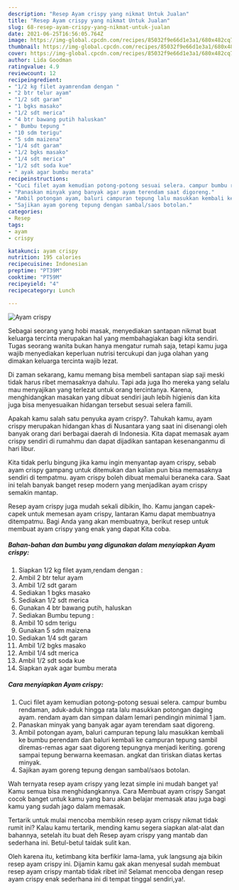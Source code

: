```yaml
---
description: "Resep Ayam crispy yang nikmat Untuk Jualan"
title: "Resep Ayam crispy yang nikmat Untuk Jualan"
slug: 68-resep-ayam-crispy-yang-nikmat-untuk-jualan
date: 2021-06-25T16:56:05.764Z
image: https://img-global.cpcdn.com/recipes/85032f9e66d1e3a1/680x482cq70/ayam-crispy-foto-resep-utama.jpg
thumbnail: https://img-global.cpcdn.com/recipes/85032f9e66d1e3a1/680x482cq70/ayam-crispy-foto-resep-utama.jpg
cover: https://img-global.cpcdn.com/recipes/85032f9e66d1e3a1/680x482cq70/ayam-crispy-foto-resep-utama.jpg
author: Lida Goodman
ratingvalue: 4.9
reviewcount: 12
recipeingredient:
- "1/2 kg filet ayamrendam dengan "
- "2 btr telur ayam"
- "1/2 sdt garam"
- "1 bgks masako"
- "1/2 sdt merica"
- "4 btr bawang putih haluskan"
- " Bumbu tepung "
- "10 sdm terigu"
- "5 sdm maizena"
- "1/4 sdt garam"
- "1/2 bgks masako"
- "1/4 sdt merica"
- "1/2 sdt soda kue"
- " ayak agar bumbu merata"
recipeinstructions:
- "Cuci filet ayam kemudian potong-potong sesuai selera. campur bumbu rendaman, aduk-aduk hingga rata lalu masukkan potongan daging ayam. rendam ayam dan simpan dalam lemari pendingin minimal 1 jam."
- "Panaskan minyak yang banyak agar ayam terendam saat digoreng."
- "Ambil potongan ayam, baluri campuran tepung lalu masukkan kembali ke bumbu perendam dan baluri kembali ke campuran tepung sambil diremas-remas agar saat digoreng tepungnya menjadi keriting. goreng sampai tepung berwarna keemasan. angkat dan tiriskan diatas kertas minyak."
- "Sajikan ayam goreng tepung dengan sambal/saos botolan."
categories:
- Resep
tags:
- ayam
- crispy

katakunci: ayam crispy 
nutrition: 195 calories
recipecuisine: Indonesian
preptime: "PT39M"
cooktime: "PT59M"
recipeyield: "4"
recipecategory: Lunch

---
```



![Ayam crispy](https://img-global.cpcdn.com/recipes/85032f9e66d1e3a1/680x482cq70/ayam-crispy-foto-resep-utama.jpg)

Sebagai seorang yang hobi masak, menyediakan santapan nikmat buat keluarga tercinta merupakan hal yang membahagiakan bagi kita sendiri. Tugas seorang  wanita bukan hanya mengatur rumah saja, tetapi kamu juga wajib menyediakan keperluan nutrisi tercukupi dan juga olahan yang dimakan keluarga tercinta wajib lezat.

Di zaman  sekarang, kamu memang bisa membeli santapan siap saji meski tidak harus ribet memasaknya dahulu. Tapi ada juga lho mereka yang selalu mau menyajikan yang terlezat untuk orang tercintanya. Karena, menghidangkan masakan yang dibuat sendiri jauh lebih higienis dan kita juga bisa menyesuaikan hidangan tersebut sesuai selera famili. 



Apakah kamu salah satu penyuka ayam crispy?. Tahukah kamu, ayam crispy merupakan hidangan khas di Nusantara yang saat ini disenangi oleh banyak orang dari berbagai daerah di Indonesia. Kita dapat memasak ayam crispy sendiri di rumahmu dan dapat dijadikan santapan kesenanganmu di hari libur.

Kita tidak perlu bingung jika kamu ingin menyantap ayam crispy, sebab ayam crispy gampang untuk ditemukan dan kalian pun bisa memasaknya sendiri di tempatmu. ayam crispy boleh dibuat memalui beraneka cara. Saat ini telah banyak banget resep modern yang menjadikan ayam crispy semakin mantap.

Resep ayam crispy juga mudah sekali dibikin, lho. Kamu jangan capek-capek untuk memesan ayam crispy, lantaran Kamu dapat membuatnya ditempatmu. Bagi Anda yang akan membuatnya, berikut resep untuk membuat ayam crispy yang enak yang dapat Kita coba.

<!--inarticleads1-->

##### Bahan-bahan dan bumbu yang digunakan dalam menyiapkan Ayam crispy:

1. Siapkan 1/2 kg filet ayam,rendam dengan :
1. Ambil 2 btr telur ayam
1. Ambil 1/2 sdt garam
1. Sediakan 1 bgks masako
1. Sediakan 1/2 sdt merica
1. Gunakan 4 btr bawang putih, haluskan
1. Sediakan  Bumbu tepung :
1. Ambil 10 sdm terigu
1. Gunakan 5 sdm maizena
1. Sediakan 1/4 sdt garam
1. Ambil 1/2 bgks masako
1. Ambil 1/4 sdt merica
1. Ambil 1/2 sdt soda kue
1. Siapkan  ayak agar bumbu merata




<!--inarticleads2-->

##### Cara menyiapkan Ayam crispy:

1. Cuci filet ayam kemudian potong-potong sesuai selera. campur bumbu rendaman, aduk-aduk hingga rata lalu masukkan potongan daging ayam. rendam ayam dan simpan dalam lemari pendingin minimal 1 jam.
1. Panaskan minyak yang banyak agar ayam terendam saat digoreng.
1. Ambil potongan ayam, baluri campuran tepung lalu masukkan kembali ke bumbu perendam dan baluri kembali ke campuran tepung sambil diremas-remas agar saat digoreng tepungnya menjadi keriting. goreng sampai tepung berwarna keemasan. angkat dan tiriskan diatas kertas minyak.
1. Sajikan ayam goreng tepung dengan sambal/saos botolan.




Wah ternyata resep ayam crispy yang lezat simple ini mudah banget ya! Kamu semua bisa menghidangkannya. Cara Membuat ayam crispy Sangat cocok banget untuk kamu yang baru akan belajar memasak atau juga bagi kamu yang sudah jago dalam memasak.

Tertarik untuk mulai mencoba membikin resep ayam crispy nikmat tidak rumit ini? Kalau kamu tertarik, mending kamu segera siapkan alat-alat dan bahannya, setelah itu buat deh Resep ayam crispy yang mantab dan sederhana ini. Betul-betul taidak sulit kan. 

Oleh karena itu, ketimbang kita berfikir lama-lama, yuk langsung aja bikin resep ayam crispy ini. Dijamin kamu gak akan menyesal sudah membuat resep ayam crispy mantab tidak ribet ini! Selamat mencoba dengan resep ayam crispy enak sederhana ini di tempat tinggal sendiri,ya!.

